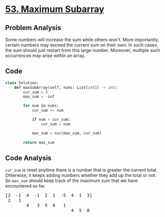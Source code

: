 # [53. Maximum Subarray](https://leetcode.com/problems/maximum-subarray/description/)

## Problem Analysis
Some numbers will increase the sum while others won't. More importantly, certain numbers may exceed the current sum on their own. In such cases, the sum should just restart from this large number. Moreover, multiple such occurrences may arise within an array.

## Code

```python
class Solution:
    def maxSubArray(self, nums: List[int]) -> int:
        cur_sum = 0
        max_sum = -inf

        for num in nums:
            cur_sum += num

            if num > cur_sum:
                cur_sum = num

            max_sum = max(max_sum, cur_sum)
        
        return max_sum
```

## Code Analysis
`cur_sum` is reset anytime there is a number that is greater the current total. Ohterwise, it keeps adding numbers whether they add up the total or not.
So `max_sum` should keep track of the maximum sum that we have encountered so far.

<pre>
[2  -1  4  -1  2  1  -5  4  1  3]
 2   1
        4   3  5  6   1
                         4  5  8
</pre>
